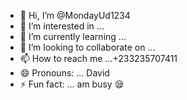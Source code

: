 - 👋 Hi, I’m @MondayUd1234
- 👀 I’m interested in ...
- 🌱 I’m currently learning ...
- 💞️ I’m looking to collaborate on ...
- 📫 How to reach me ...+233235707411
- 😄 Pronouns: ... David 
- ⚡ Fun fact: ... am busy 😪 

<!---
MondayUd1234/MondayUd1234 is a ✨ special ✨ repository because its `README.md` (this file) appears on your GitHub profile.
You can click the Preview link to take a look at your changes.
--->
